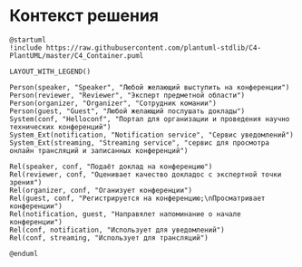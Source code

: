 # Контекст решения
<!-- Окружение системы (роли, участники, внешние системы) и связи системы с ним. Диаграмма контекста C4 и текстовое описание. 
Подробнее: https://confluence.mts.ru/pages/viewpage.action?pageId=375783261
-->
```plantuml
@startuml
!include https://raw.githubusercontent.com/plantuml-stdlib/C4-PlantUML/master/C4_Container.puml

LAYOUT_WITH_LEGEND()

Person(speaker, "Speaker", "Любой желающий выступить на конференции")
Person(reviewer, "Reviewer", "Эксперт предметной области")
Person(organizer, "Organizer", "Сотрудник комании")
Person(guest, "Guest", "Любой желающий послушать доклады")
System(conf, "Helloconf", "Портал для организации и проведения научно технических конференций")
System_Ext(notification, "Notification service", "Сервис уведомлений")
System_Ext(streaming, "Streaming service", "сервис для просмотра онлайн трансляций и записанных конференций")

Rel(speaker, conf, "Подаёт доклад на конференцию")
Rel(reviewer, conf, "Оценивает качество докладос с экспертной точки зрения")
Rel(organizer, conf, "Оганизует конференции")
Rel(guest, conf, "Регистрируется на конференцию;\nПросматривает конференции")
Rel(notification, guest, "Направялет напоминание о начале конференции")
Rel(conf, notification, "Использует для уведомлений")
Rel(conf, streaming, "Использует для трансляций")

@enduml
```
